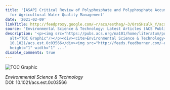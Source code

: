```yaml
---
title: '[ASAP] Critical Review of Polyphosphate and Polyphosphate Accumulating Organisms
  for Agricultural Water Quality Management'
date: '2021-02-09'
linkTitle: http://feedproxy.google.com/~r/acs/esthag/~3/0rsSHzulk_Y/acs.est.0c03566
source: 'Environmental Science & Technology: Latest Articles (ACS Publications)'
description: '<p><img src="https://pubs.acs.org/na101/home/literatum/publisher/achs/journals/content/esthag/0/esthag.ahead-of-print/acs.est.0c03566/20210209/images/medium/es0c03566_0004.gif"
  alt="TOC Graphic"/></p><div><cite>Environmental Science & Technology</cite></div><div>DOI:
  10.1021/acs.est.0c03566</div><img src="http://feeds.feedburner.com/~r/acs/esthag/~4/0rsSHzulk_Y"
  height="1" width="1" ...'
disable_comments: true
---
```

<p><img src="https://pubs.acs.org/na101/home/literatum/publisher/achs/journals/content/esthag/0/esthag.ahead-of-print/acs.est.0c03566/20210209/images/medium/es0c03566_0004.gif" alt="TOC Graphic"/></p><div><cite>Environmental Science & Technology</cite></div><div>DOI: 10.1021/acs.est.0c03566</div><img src="http://feeds.feedburner.com/~r/acs/esthag/~4/0rsSHzulk_Y" height="1" width="1" ...